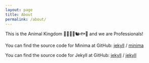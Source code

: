```yaml
---
layout: page
title: About
permalink: /about/
---
```


This is the Animal Kingdom 🦈🦁🐺🐱🐿️🐟🐢
and we are Professionals!

You can find the source code for Minima at GitHub:
[jekyll][jekyll-organization] /
[minima](https://github.com/jekyll/minima)

You can find the source code for Jekyll at GitHub:
[jekyll][jekyll-organization] /
[jekyll](https://github.com/jekyll/jekyll)


[jekyll-organization]: https://github.com/jekyll

